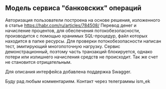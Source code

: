 ## Модель сервиса "банковских" операций

Авторизация пользователи построена на основе решения, изложенного в статье https://habr.com/ru/articles/784508/
Перевод денег и начисление процентов, для обеспечения потокобезопасности, производится с помощью хранимых SQL-процедур, файл которых находится в папке ресурсы.
Для проверки потокобезопасности написан тест, эмитирующий многопоточную нагрузку. Сервис демонстрационный, поэтому часть транзакций блокируется, однако потери или излишнего начисления средств не происходит. 
Так же счет не становится отрицательным.

Для описания интерфейса добавлена поддержка Swagger.

Буду рад любым комментариям.
Контакт через телеграммы ism_ek


